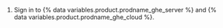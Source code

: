 1. Sign in to {% data variables.product.prodname_ghe_server %} and {% data variables.product.prodname_ghe_cloud %}.
